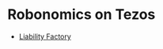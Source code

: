 Robonomics on Tezos
===================

* [Liability Factory](https://alphanet.tzscan.io/KT1LiLBc6ZX1FRthdKhHJji9SFV4VCt4gbQW)
